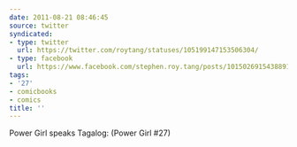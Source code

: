```yaml
---
date: 2011-08-21 08:46:45
source: twitter
syndicated:
- type: twitter
  url: https://twitter.com/roytang/statuses/105199147153506304/
- type: facebook
  url: https://www.facebook.com/stephen.roy.tang/posts/10150269154388912
tags:
- '27'
- comicbooks
- comics
title: ''
---
```


Power Girl speaks Tagalog: (Power Girl #27)